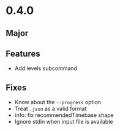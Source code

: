 # 0.4.0

## Major

## Features
 - Add levels subcommand

## Fixes
 - Know about the `--progress` option
 - Treat `.json` as a valid format
 - info: fix recommendedTimebase shape
 - Ignore stdin when input file is available